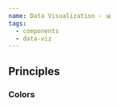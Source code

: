 ```yaml
---
name: Data Visualization - 📊
tags:
  - components
  - data-viz
---
```


<DocHeader props={props}/>

## Principles

### Colors
